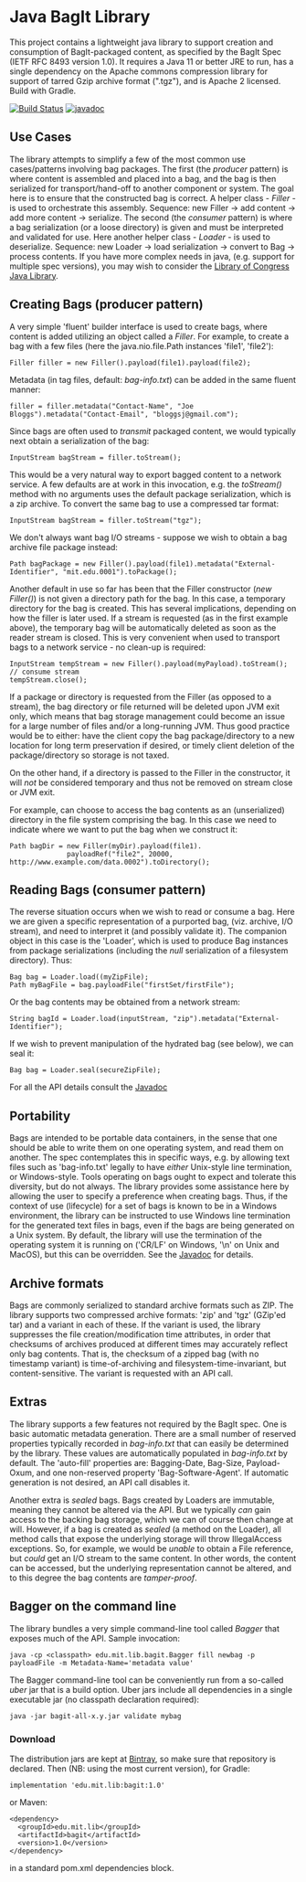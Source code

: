 # Java BagIt Library #

This project contains a lightweight java library to support creation and consumption of BagIt-packaged content, as specified
by the BagIt Spec (IETF RFC 8493 version 1.0). It requires a Java 11 or better JRE to run, has a single dependency on the Apache
commons compression library for support of tarred Gzip archive format (".tgz"), and is Apache 2 licensed. Build with Gradle.

[![Build Status](https://travis-ci.org/richardrodgers/bagit.svg?branch=master)](https://travis-ci.org/richardrodgers/bagit)
[![javadoc](https://javadoc.io/badge2/edu.mit.lib/bagit/javadoc.svg)](https://javadoc.io/doc/edu.mit.lib/bagit)

## Use Cases ##

The library attempts to simplify a few of the most common use cases/patterns involving bag packages.
The first (the _producer_ pattern) is where content is assembled and placed into a bag, and the bag is then serialized
for transport/hand-off to another component or system. The goal here is to ensure that the constructed bag is correct.
A helper class - _Filler_ - is used to orchestrate this assembly. Sequence: new Filler -> add content -> add more content -> serialize.
The second (the _consumer_ pattern) is where a bag serialization (or a loose directory) is given and must
be interpreted and validated for use. Here another helper class - _Loader_ - is used to deserialize.
Sequence: new Loader -> load serialization -> convert to Bag -> process contents. If you have more complex needs
in java, (e.g. support for multiple spec versions), you may wish to consider the [Library of Congress Java Library](https://github.com/LibraryOfCongress/bagit-java).

## Creating Bags (producer pattern) ##

A very simple 'fluent' builder interface is used to create bags, where content is added utilizing an object called
a _Filler_. For example, to create a bag with a few files (here the java.nio.file.Path instances 'file1', 'file2'):

    Filler filler = new Filler().payload(file1).payload(file2);

Metadata (in tag files, default: _bag-info.txt_) can be added in the same fluent manner:

    filler = filler.metadata("Contact-Name", "Joe Bloggs").metadata("Contact-Email", "bloggsj@gmail.com");

Since bags are often used to _transmit_ packaged content, we would typically next obtain a serialization of the bag:

    InputStream bagStream = filler.toStream();

This would be a very natural way to export bagged content to a network service. A few defaults are at work in
this invocation, e.g. the _toStream()_ method with no arguments uses the default package serialization, which is a zip
archive. To convert the same bag to use a compressed tar format:

    InputStream bagStream = filler.toStream("tgz");

We don't always want bag I/O streams - suppose we wish to obtain a bag archive file package instead:

    Path bagPackage = new Filler().payload(file1).metadata("External-Identifier", "mit.edu.0001").toPackage();

Another default in use so far has been that the Filler constructor (_new Filler()_) is not given a directory path for the bag.
In this case, a temporary directory for the bag is created. This has several implications, depending on how the filler
is later used.  If a stream is requested (as in the first example above), the temporary bag will be automatically deleted as
soon as the reader stream is closed. This is very convenient when used to transport bags to a network service - no clean-up is required:

    InputStream tempStream = new Filler().payload(myPayload).toStream();
    // consume stream
    tempStream.close();

If a package or directory is requested from the Filler (as opposed to a stream), the bag directory or file returned will be
deleted upon JVM exit only, which means that bag storage management could become an issue for a large number of
files and/or a long-running JVM. Thus good practice would be to either: have the client copy the bag package/directory
to a new location for long term preservation if desired, or timely client deletion of the package/directory so storage
is not taxed.

On the other hand, if a directory is passed to the Filler in the constructor, it will _not_ be considered temporary
and thus not be removed on stream close or JVM exit.

For example, can choose to access the bag contents as an (unserialized) directory in the file system comprising the bag.
In this case we need to indicate where we want to put the bag when we construct it:

    Path bagDir = new Filler(myDir).payload(file1).
                  payloadRef("file2", 20000, http://www.example.com/data.0002").toDirectory();

## Reading Bags (consumer pattern) ##

The reverse situation occurs when we wish to read or consume a bag. Here we are given a specific representation of
a purported bag, (viz. archive, I/O stream), and need to interpret it (and possibly validate it). The companion object
in this case is the 'Loader', which is used to produce Bag instances from package serializations (including the _null_ 
serialization of a filesystem directory). Thus:

    Bag bag = Loader.load((myZipFile);
    Path myBagFile = bag.payloadFile("firstSet/firstFile");

Or the bag contents may be obtained from a network stream:

    String bagId = Loader.load(inputStream, "zip").metadata("External-Identifier");

If we wish to prevent manipulation of the hydrated bag (see below), we can seal it:

    Bag bag = Loader.seal(secureZipFile);

For all the API details consult the [Javadoc](http://richardrodgers.github.io/bagit/javadoc/index.html)

## Portability ##

Bags are intended to be portable data containers, in the sense that one should be able to write them on one operating system,
and read them on another. The spec contemplates this in specific ways, e.g. by allowing text files such as
'bag-info.txt' legally to have _either_ Unix-style line termination, or Windows-style. Tools operating on bags ought
to expect and tolerate this diversity, but do not always. The library provides some assistance here by allowing the user
to specify a preference when creating bags. Thus, if the context of use (lifecycle) for a set of bags is known to be in
a Windows environment, the library can be instructed to use Windows line termination for the generated text files in bags,
even if the bags are being generated on a Unix system. By default, the library will use the termination of the
operating system it is running on ('CR/LF' on Windows, '\n' on Unix and MacOS), but this can be overridden.
See the [Javadoc](http://richardrodgers.github.io/bagit/javadoc/index.html) for details.

## Archive formats ##

Bags are commonly serialized to standard archive formats such as ZIP. The library supports two compressed archive formats:
'zip' and 'tgz' (GZip'ed tar) and a variant in each of these. If the variant is used, the library suppresses the file
creation/modification time attributes, in order that checksums of archives produced at different times
may accurately reflect only bag contents. That is, the checksum of a zipped bag (with no timestamp variant) is
time-of-archiving and filesystem-time-invariant, but content-sensitive. The variant is requested with an API call.

## Extras ##

The library supports a few features not required by the BagIt spec. One is basic automatic
metadata generation. There are a small number of reserved properties typically recorded in _bag-info.txt_
that can easily be determined by the library. These values are automatically populated in _bag-info.txt_ by default.
The 'auto-fill' properties are: Bagging-Date, Bag-Size, Payload-Oxum, and one non-reserved property 'Bag-Software-Agent'.
If automatic generation is not desired, an API call disables it.

Another extra is _sealed_ bags. Bags created by Loaders are immutable, meaning they cannot be altered via the API.
But we typically _can_ gain access to the backing bag storage, which we can of course then
change at will. However, if a bag is created as _sealed_ (a method on the Loader), all
method calls that expose the underlying storage will throw IllegalAccess exceptions. So, for example,
we would be _unable_ to obtain a File reference, but _could_ get an I/O stream to the same content.
In other words, the content can be accessed, but the underlying representation cannot be altered, and
to this degree the bag contents are _tamper-proof_.

## Bagger on the command line ##

The library bundles a very simple command-line tool called _Bagger_ that exposes much of the API.
Sample invocation:

    java -cp <classpath> edu.mit.lib.bagit.Bagger fill newbag -p payloadFile -m Metadata-Name='metadata value'

The Bagger command-line tool can be conveniently run from a so-called _uber_ jar that is a build option.
Uber jars include all dependencies in a single executable jar (no classpath declaration required):

    java -jar bagit-all-x.y.jar validate mybag

### Download ###

The distribution jars are kept at [Bintray](https://bintray.com), so make sure that repository is declared.
Then (NB: using the most current version), for Gradle:

    implementation 'edu.mit.lib:bagit:1.0'

or Maven:

    <dependency>
      <groupId>edu.mit.lib</groupId>
      <artifactId>bagit</artifactId>
      <version>1.0</version>
    </dependency>

in a standard pom.xml dependencies block.
